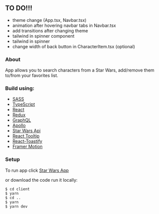 ## TO DO!!!

- theme change (App.tsx, Navbar.tsx)
- animation after hovering navbar tabs in Navbar.tsx
- add transitions after changing theme
- tailwind in spinner component
- tailwind in spinner
- change width of back button in CharacterItem.tsx (optional)

### About

App allows you to search characters from a Star Wars, add/remove them to/from your favorites list.

### Build using:

- [SASS](https://sass-lang.com/)
- [TypeScript](https://www.typescriptlang.org/)
- [React](https://create-react-app.dev/docs/adding-typescript/)
- [Redux](https://react-redux.js.org/introduction/getting-started)
- [GraphQL](https://graphql.org/)
- [Apollo](https://www.apollographql.com/)
- [Star Wars Api](https://swapi.dev/)
- [React Tooltip](https://www.npmjs.com/package/react-tooltip?activeTab=versions)
- [React-Toastify](https://fkhadra.github.io/react-toastify/how-to-style)
- [Framer Motion](https://www.framer.com/docs/introduction)

### Setup

To run app click [Star Wars App](https://bartek-star-wars-characters.herokuapp.com)

or download the code run it locally:

```
$ cd client
$ yarn
$ cd ..
$ yarn
$ yarn dev
```
